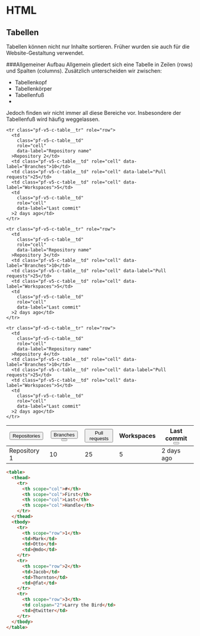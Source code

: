 # HTML
## Tabellen
Tabellen können nicht nur Inhalte sortieren. Früher wurden sie auch für die Website-Gestaltung verwendet.

###Allgemeiner Aufbau
Allgemein gliedert sich eine Tabelle in Zeilen (rows) und Spalten (columns). Zusätzlich unterscheiden wir zwischen:

- Tabellenkopf
- Tabellenkörper
- Tabellenfuß
- 
Jedoch finden wir nicht immer all diese Bereiche vor. Insbesondere der Tabellenfuß wird häufig weggelassen.

<table
  class="pf-v5-c-table pf-m-grid-lg"
  role="grid"
  aria-label="This is a sortable table example"
  id="table-sortable"
>
  <thead class="pf-v5-c-table__thead">
    <tr class="pf-v5-c-table__tr" role="row">
      <th
        class="pf-v5-c-table__th pf-v5-c-table__sort pf-m-selected"
        role="columnheader"
        aria-sort="ascending"
        scope="col"
      >
        <button class="pf-v5-c-table__button">
          <div class="pf-v5-c-table__button-content">
            <span class="pf-v5-c-table__text">Repositories</span>
            <span class="pf-v5-c-table__sort-indicator">
              <i class="fas fa-long-arrow-alt-up"></i>
            </span>
          </div>
        </button>
      </th>
      <th
        class="pf-v5-c-table__th pf-v5-c-table__sort pf-m-help"
        role="columnheader"
        aria-sort="none"
        scope="col"
      >
        <div class="pf-v5-c-table__column-help">
          <button class="pf-v5-c-table__button">
            <div class="pf-v5-c-table__button-content">
              <span class="pf-v5-c-table__text">Branches</span>
              <span class="pf-v5-c-table__sort-indicator">
                <i class="fas fa-arrows-alt-v"></i>
              </span>
            </div>
          </button>
          <span class="pf-v5-c-table__column-help-action">
            <button
              class="pf-v5-c-button pf-m-plain"
              type="button"
              aria-label="More info"
            >
              <i class="pf-v5-pficon pf-v5-pficon-help" aria-hidden="true"></i>
            </button>
          </span>
        </div>
      </th>
      <th
        class="pf-v5-c-table__th pf-v5-c-table__sort"
        role="columnheader"
        aria-sort="none"
        scope="col"
      >
        <button class="pf-v5-c-table__button">
          <div class="pf-v5-c-table__button-content">
            <span class="pf-v5-c-table__text">Pull requests</span>
            <span class="pf-v5-c-table__sort-indicator">
              <i class="fas fa-arrows-alt-v"></i>
            </span>
          </div>
        </button>
      </th>
      <th class="pf-v5-c-table__th" role="columnheader" scope="col">Workspaces</th>
      <th class="pf-v5-c-table__th pf-m-help" role="columnheader" scope="col">
        <div class="pf-v5-c-table__column-help">
          <span class="pf-v5-c-table__text">Last commit</span>
          <span class="pf-v5-c-table__column-help-action">
            <button
              class="pf-v5-c-button pf-m-plain"
              type="button"
              aria-label="More info"
            >
              <i class="pf-v5-pficon pf-v5-pficon-help" aria-hidden="true"></i>
            </button>
          </span>
        </div>
      </th>
    </tr>
  </thead>

  <tbody class="pf-v5-c-table__tbody" role="rowgroup">
    <tr class="pf-v5-c-table__tr" role="row">
      <td
        class="pf-v5-c-table__td"
        role="cell"
        data-label="Repository name"
      >Repository 1</td>
      <td class="pf-v5-c-table__td" role="cell" data-label="Branches">10</td>
      <td class="pf-v5-c-table__td" role="cell" data-label="Pull requests">25</td>
      <td class="pf-v5-c-table__td" role="cell" data-label="Workspaces">5</td>
      <td
        class="pf-v5-c-table__td"
        role="cell"
        data-label="Last commit"
      >2 days ago</td>
    </tr>

    <tr class="pf-v5-c-table__tr" role="row">
      <td
        class="pf-v5-c-table__td"
        role="cell"
        data-label="Repository name"
      >Repository 2</td>
      <td class="pf-v5-c-table__td" role="cell" data-label="Branches">10</td>
      <td class="pf-v5-c-table__td" role="cell" data-label="Pull requests">25</td>
      <td class="pf-v5-c-table__td" role="cell" data-label="Workspaces">5</td>
      <td
        class="pf-v5-c-table__td"
        role="cell"
        data-label="Last commit"
      >2 days ago</td>
    </tr>

    <tr class="pf-v5-c-table__tr" role="row">
      <td
        class="pf-v5-c-table__td"
        role="cell"
        data-label="Repository name"
      >Repository 3</td>
      <td class="pf-v5-c-table__td" role="cell" data-label="Branches">10</td>
      <td class="pf-v5-c-table__td" role="cell" data-label="Pull requests">25</td>
      <td class="pf-v5-c-table__td" role="cell" data-label="Workspaces">5</td>
      <td
        class="pf-v5-c-table__td"
        role="cell"
        data-label="Last commit"
      >2 days ago</td>
    </tr>

    <tr class="pf-v5-c-table__tr" role="row">
      <td
        class="pf-v5-c-table__td"
        role="cell"
        data-label="Repository name"
      >Repository 4</td>
      <td class="pf-v5-c-table__td" role="cell" data-label="Branches">10</td>
      <td class="pf-v5-c-table__td" role="cell" data-label="Pull requests">25</td>
      <td class="pf-v5-c-table__td" role="cell" data-label="Workspaces">5</td>
      <td
        class="pf-v5-c-table__td"
        role="cell"
        data-label="Last commit"
      >2 days ago</td>
    </tr>
  </tbody>
</table>


````html
<table>
  <thead>
    <tr>
      <th scope="col">#</th>
      <th scope="col">First</th>
      <th scope="col">Last</th>
      <th scope="col">Handle</th>
    </tr>
  </thead>
  <tbody>
    <tr>
      <th scope="row">1</th>
      <td>Mark</td>
      <td>Otto</td>
      <td>@mdo</td>
    </tr>
    <tr>
      <th scope="row">2</th>
      <td>Jacob</td>
      <td>Thornton</td>
      <td>@fat</td>
    </tr>
    <tr>
      <th scope="row">3</th>
      <td colspan="2">Larry the Bird</td>
      <td>@twitter</td>
    </tr>
  </tbody>
</table>
````